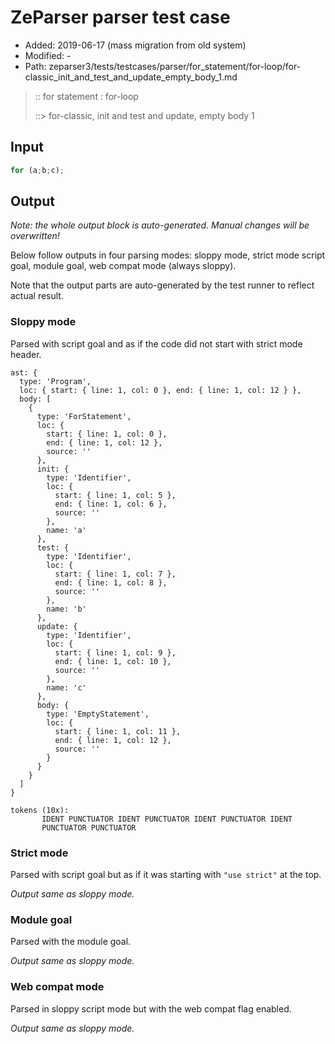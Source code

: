 # ZeParser parser test case

- Added: 2019-06-17 (mass migration from old system)
- Modified: -
- Path: zeparser3/tests/testcases/parser/for_statement/for-loop/for-classic_init_and_test_and_update_empty_body_1.md

> :: for statement : for-loop
>
> ::> for-classic, init and test and update, empty body 1

## Input

`````js
for (a;b;c);
`````

## Output

_Note: the whole output block is auto-generated. Manual changes will be overwritten!_

Below follow outputs in four parsing modes: sloppy mode, strict mode script goal, module goal, web compat mode (always sloppy).

Note that the output parts are auto-generated by the test runner to reflect actual result.

### Sloppy mode

Parsed with script goal and as if the code did not start with strict mode header.

`````
ast: {
  type: 'Program',
  loc: { start: { line: 1, col: 0 }, end: { line: 1, col: 12 } },
  body: [
    {
      type: 'ForStatement',
      loc: {
        start: { line: 1, col: 0 },
        end: { line: 1, col: 12 },
        source: ''
      },
      init: {
        type: 'Identifier',
        loc: {
          start: { line: 1, col: 5 },
          end: { line: 1, col: 6 },
          source: ''
        },
        name: 'a'
      },
      test: {
        type: 'Identifier',
        loc: {
          start: { line: 1, col: 7 },
          end: { line: 1, col: 8 },
          source: ''
        },
        name: 'b'
      },
      update: {
        type: 'Identifier',
        loc: {
          start: { line: 1, col: 9 },
          end: { line: 1, col: 10 },
          source: ''
        },
        name: 'c'
      },
      body: {
        type: 'EmptyStatement',
        loc: {
          start: { line: 1, col: 11 },
          end: { line: 1, col: 12 },
          source: ''
        }
      }
    }
  ]
}

tokens (10x):
       IDENT PUNCTUATOR IDENT PUNCTUATOR IDENT PUNCTUATOR IDENT
       PUNCTUATOR PUNCTUATOR
`````

### Strict mode

Parsed with script goal but as if it was starting with `"use strict"` at the top.

_Output same as sloppy mode._

### Module goal

Parsed with the module goal.

_Output same as sloppy mode._

### Web compat mode

Parsed in sloppy script mode but with the web compat flag enabled.

_Output same as sloppy mode._
